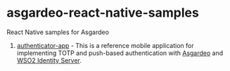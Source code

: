 # asgardeo-react-native-samples
React Native samples for Asgardeo

1. [authenticator-app](./authenticator-app/README.md) - This is a reference mobile application for implementing TOTP and push-based authentication with [Asgardeo](https://wso2.com/asgardeo/) and [WSO2 Identity Server](https://is.docs.wso2.com/en/next).

